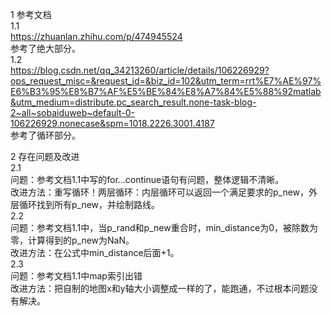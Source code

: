 1 参考文档  
1.1  
https://zhuanlan.zhihu.com/p/474945524  
参考了绝大部分。  
1.2  
https://blog.csdn.net/qq_34213260/article/details/106226929?ops_request_misc=&request_id=&biz_id=102&utm_term=rrt%E7%AE%97%E6%B3%95%E8%B7%AF%E5%BE%84%E8%A7%84%E5%88%92matlab&utm_medium=distribute.pc_search_result.none-task-blog-2~all~sobaiduweb~default-0-106226929.nonecase&spm=1018.2226.3001.4187  
参考了循环部分。  
  
2 存在问题及改进  
2.1   
问题：参考文档1.1中写的for...continue语句有问题，整体逻辑不清晰。  
改进方法：重写循环！两层循环：内层循环可以返回一个满足要求的p_new，外层循环找到所有p_new，并绘制路线。  
2.2  
问题：参考文档1.1中，当p_rand和p_new重合时，min_distance为0，被除数为零，计算得到的p_new为NaN。  
改进方法：在公式中min_distance后面+1。  
2.3  
问题：参考文档1.1中map索引出错  
改进方法：把自制的地图x和y轴大小调整成一样的了，能跑通，不过根本问题没有解决。  
